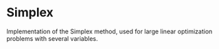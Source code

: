 # Simplex
Implementation of the Simplex method, used for large linear optimization problems with several variables.

